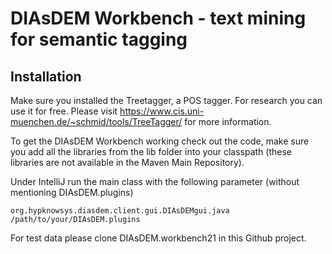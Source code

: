  # DIAsDEM Workbench - text mining for semantic tagging 
 
 
 ## Installation
 
Make sure you installed the Treetagger, a POS tagger. For research you can use it for free. Please visit  https://www.cis.uni-muenchen.de/~schmid/tools/TreeTagger/ for more information.
 
To get the DIAsDEM Workbench working check out the code, make sure you add all the libraries from the lib folder into your classpath (these libraries are not available in the Maven Main Repository).
 
Under IntelliJ run the main class with the following parameter (without mentioning DIAsDEM.plugins)


```   
org.hypknowsys.diasdem.client.gui.DIAsDEMgui.java /path/to/your/DIAsDEM.plugins 
``` 
 

For test data please clone DIAsDEM.workbench21 in this Github project.
 
 
  